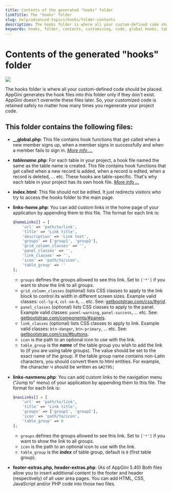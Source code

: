 ```yaml
---
title: Contents of the generated "hooks" folder
linkTitle: The "hooks" folder
slug: help/advanced-topics/hooks/folder-contents
description: The hooks folder is where all your custom-defined code should be placed. AppGini generates the hook files into this folder only if they don't exist. AppGini doesn't overwrite these files later. So, your customized code is retained safely no matter how many times you regenerate your project code.
keywords: hooks, folder, contents, customizing, code, global hooks, table-specific hooks, links-home, links-navmenu, footer-extras, header-extras
---
```


# Contents of the generated "hooks" folder

![](https://bigprof.com/appgini/sites/default/files/hooks-folder.png)

The hooks folder is where all your custom-defined code should be placed. AppGini generates the hook files into this folder only if they don't exist. AppGini doesn't overwrite these files later. So, your customized code is retained safely no matter how many times you regenerate your project code.

## This folder contains the following files:

*   **\_\_global.php**: This file contains hook functions that get called when a new member signs up, when a member signs in successfully and when a member fails to sign in. [_More info ..._](/appgini/help/advanced-topics/hooks/global-hooks)  
      
    
*   **_tablename_.php**: For each table in your project, a hook file named the same as the table name is created. This file contains hook functions that get called when a new record is added, when a record is edited, when a record is deleted, … etc. These hooks are table-specific. That's why each table in your project has its own hook file. [_More info ..._](/appgini/help/advanced-topics/hooks/table-specific-hooks)  
      
    
*   **index.html**: This file should not be edited. It just redirects visitors who try to access the hooks folder to the main page.  
      
    
*   **links-home.php**: You can add custom links in the home page of your application by appending them to this file. The format for each link is:

    ```php
    $homeLinks[] = [
        'url' => 'path/to/link', 
        'title' => 'Link title', 
        'description' => 'Link text',
        'groups' => ['group1', 'group2'],
        'grid_column_classes' => '',
        'panel_classes' => '',
        'link_classes' => '',
        'icon' => 'path/to/icon',
        'table_group' => ''
    ];
    ```
    *   `groups` defines the groups allowed to see this link. Set to `['*']` if you want to show the link to all groups.
    *   `grid_column_classes` (optional) lists CSS classes to apply to the link block to control its width in different screen sizes. Example valid classes: `col-lg-4`, `col-sm-6`, ... etc. See: [getbootstrap.com/css/#grid](https://getbootstrap.com/css/#grid).
    *   `panel_classes` (optional) lists CSS classes to apply to the panel. Example valid classes: `panel-warning`, `panel-success`, ... etc. See: [getbootstrap.com/components/#panels](https://getbootstrap.com/components/#panels).
    *   `link_classes` (optional) lists CSS classes to apply to link. Example valid classes: `btn-danger`, `btn-primary`, ... etc. See: [getbootstrap.com/css/#buttons](https://getbootstrap.com/css/#buttons).
    *   `icon` is the path to an optional icon to use with the link.
    *   `table_group` is the ***name*** of the table group you wish to add the link to (if you are using table groups). The value should be set to the exact name of the group. If the table group name contains non-Latin characters, you should convert them to html entities. For example, the character ૫ should be written as `&#2795;`
*   **links-navmenu.php**: You can add custom links to the navigation menu ("Jump to" menu) of your application by appending them to this file. The format for each link is:

    ```php
    $navLinks[] = [
        'url' => 'path/to/link', 
        'title' => 'Link title', 
        'groups' => ['group1', 'group2'],
        'icon' => 'path/to/icon',
        'table_group' => 0
    ];
    ```
    *   `groups` defines the groups allowed to see this link. Set to `['*']` if you want to show the link to all groups.
    *   `icon` is the path to an optional icon to use with the link.
    *   `table_group` is the ***index*** of table group, default is `0` (first table group).
*   **footer-extras.php, header-extras.php**: (As of AppGini 5.40) Both files allow you to insert additional content to the footer and header (respectively) of all user area pages. You can add HTML, CSS, JavaScript and/or PHP code into those two files.

